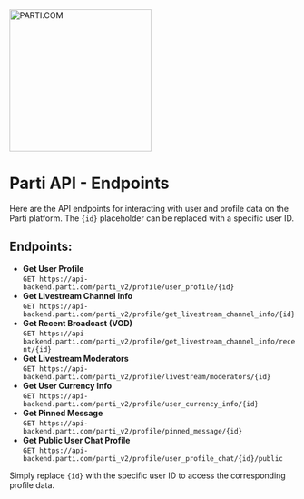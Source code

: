 <!DOCTYPE html>
<html lang="en">
<head>
    <meta charset="UTF-8">
    <meta name="viewport" content="width=device-width, initial-scale=1.0">
</head>
<body>
    <img src="https://github.com/user-attachments/assets/8aefdbc2-8e48-43e9-a549-6df85a4424ac" alt="PARTI.COM" width="250" height="250">
    <h1>Parti API - Endpoints</h1>
    <p>Here are the API endpoints for interacting with user and profile data on the Parti platform. The <code>{id}</code> placeholder can be replaced with a specific user ID.</p>
    <h2>Endpoints:</h2>
    <ul>
        <li><b>Get User Profile</b><br>
            <code>GET https://api-backend.parti.com/parti_v2/profile/user_profile/{id}</code>
        </li>
        <li><b>Get Livestream Channel Info</b><br>
            <code>GET https://api-backend.parti.com/parti_v2/profile/get_livestream_channel_info/{id}</code>
        </li>
        <li><b>Get Recent Broadcast (VOD)</b><br>
            <code>GET https://api-backend.parti.com/parti_v2/profile/get_livestream_channel_info/recent/{id}</code>
        </li>
        <li><b>Get Livestream Moderators</b><br>
            <code>GET https://api-backend.parti.com/parti_v2/profile/livestream/moderators/{id}</code>
        </li>
        <li><b>Get User Currency Info</b><br>
            <code>GET https://api-backend.parti.com/parti_v2/profile/user_currency_info/{id}</code>
        </li>
        <li><b>Get Pinned Message</b><br>
            <code>GET https://api-backend.parti.com/parti_v2/profile/pinned_message/{id}</code>
        </li>
        <li><b>Get Public User Chat Profile</b><br>
            <code>GET https://api-backend.parti.com/parti_v2/profile/user_profile_chat/{id}/public</code>
        </li>
    </ul>
    <p>Simply replace <code>{id}</code> with the specific user ID to access the corresponding profile data.</p>
</body>
</html>

